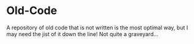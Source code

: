 # Old-Code
A repository of old code that is not written is the most optimal way, but I may need the jist of it down the line!
Not quite a graveyard... 
